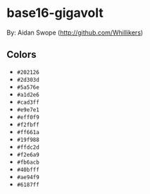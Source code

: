 # base16-gigavolt

By: Aidan Swope (http://github.com/Whillikers)

## Colors

* `#202126`
* `#2d303d`
* `#5a576e`
* `#a1d2e6`
* `#cad3ff`
* `#e9e7e1`
* `#eff0f9`
* `#f2fbff`
* `#ff661a`
* `#19f988`
* `#ffdc2d`
* `#f2e6a9`
* `#fb6acb`
* `#40bfff`
* `#ae94f9`
* `#6187ff`
